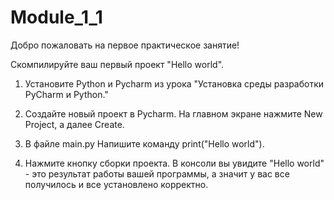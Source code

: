 # Module_1_1
Добро пожаловать на первое практическое занятие!



Cкомпилируйте ваш первый проект "Hello world".



1. Установите Python и Pycharm из урока "Установка среды разработки PyCharm и Python."

2. Создайте новый проект в Pycharm. На главном экране нажмите New Project, а далее Create.

3. В файле main.py Напишите команду print("Hello world").

4. Нажмите кнопку сборки проекта. В консоли вы увидите "Hello world" - это результат работы вашей программы, а значит у вас все получилось и все установлено корректно.
